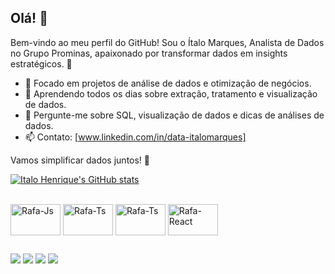 ## Olá! 👋
Bem-vindo ao meu perfil do GitHub!
Sou o Ítalo Marques, Analista de Dados no Grupo Prominas, apaixonado por transformar dados em insights estratégicos. 🚀

- 🔭 Focado em projetos de análise de dados e otimização de negócios.
- 🌱 Aprendendo todos os dias sobre extração, tratamento e visualização de dados.
- 💬 Pergunte-me sobre SQL, visualização de dados e dicas de análises de dados.
- 📫 Contato: [www.linkedin.com/in/data-italomarques]

Vamos simplificar dados juntos! 🚀

[![Italo Henrique's GitHub stats](https://github-readme-stats.vercel.app/api?username=ItaloHenriqueMarquesCampos&show_icons=true&theme=tokyonight)](https://github.com/anuraghazra/github-readme-stats)

<div style="display: inline_block"><br>
  <img align="center" alt="Rafa-Js" height="50" width="80" src="https://cdn.jsdelivr.net/gh/devicons/devicon@latest/icons/python/python-original-wordmark.svg">
  <img align="center" alt="Rafa-Ts" height="50" width="80" src="https://cdn.jsdelivr.net/gh/devicons/devicon@latest/icons/mongodb/mongodb-original-wordmark.svg">
  <img align="center" alt="Rafa-Ts" height="50" width="80" src="https://cdn.jsdelivr.net/gh/devicons/devicon@latest/icons/postman/postman-original.svg">
  <img align="center" alt="Rafa-React" height="50" width="80" src="https://cdn.jsdelivr.net/gh/devicons/devicon@latest/icons/mysql/mysql-original-wordmark.svg">
  


</div>
  
  ##
 
<div> 
  <a href="https://www.linkedin.com/in/data-italomarques/" target="_blank"><img src="https://img.shields.io/badge/-LinkedIn-%230077B5?style=for-the-badge&logo=linkedin&logoColor=white" target="_blank"></a> 
  <a href="https://instagram.com/data.italomarques/" target="_blank"><img src="https://img.shields.io/badge/-Instagram-%23E4405F?style=for-the-badge&logo=instagram&logoColor=white" target="_blank"></a>
  <a href = "https://www.facebook.com/italo.marques.tato"><img src="https://img.shields.io/badge/Facebook-1877F2?style=for-the-badge&logo=facebook&logoColor=white" target="_blank"></a>
  <a href = "mailto:italo.marques.llemon@gmail.com"><img src="https://img.shields.io/badge/-Gmail-%23333?style=for-the-badge&logo=gmail&logoColor=white" target="_blank"></a>
  
</div>

